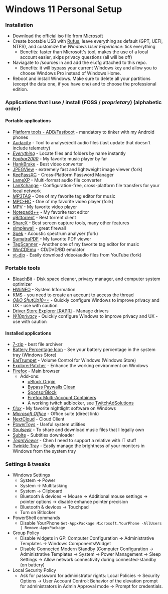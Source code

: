 # Windows 11 Personal Setup

### Installation
- Download the official iso file from [Microsoft](https://www.microsoft.com/software-download/windows11)
- Create bootable USB with [Rufus](https://rufus.ie/en/), leave everything as default (GPT, UEFI, NTFS), and customize the *Windows User Experience*: tick everything
  - Benefits: faster than Microsoft's tool, makes the use of a local account easier, skips privacy questions (all will be off)
- Naviagate to /sources in and add the ei.cfg attached to this repo.
  - Benefits: it will bypass your current Windows key and allow you to choose Windows Pro instead of Windows Home.
- Reboot and install Windows. Make sure to delete all your partitions (except the data one, if you have one) and to choose the professional edition.

### Applications that I use / install (FOSS / *proprietary*) (alphabetic order)
#### Portable applications
- [Platform tools - ADB/Fastboot](https://developer.android.com/studio/releases/platform-tools) - mandatory to tinker with my Android phones
- [Audacity](https://github.com/audacity/audacity/releases/tag/Audacity-3.0.2) - Tool to analyse/edit audio files (last update that doesn't include telemetry)
- [*Everything*](https://www.voidtools.com/) - Locate files and folders by name instantly
- [*Foobar2000*](https://www.foobar2000.org/download) - My favorite music player by far
- [HankBrake](https://handbrake.fr/) - Best video converter
- [JPEGView](https://github.com/sylikc/jpegview) - extremely fast and lightweight image viewer (fork)
- [KeePassXC](https://keepassxc.org/download/#windows) - Cross-Platform Password Manager
- [LameXP](https://lamexp.sourceforge.net/page_3.php) - Multi-format audio file converter
- [LanXchange](https://github.com/tfg13/LanXchange) - Configuration-free, cross-platform file transfers for your local network 
- [*MP3TAG*](https://www.mp3tag.de/en/download.html) - One of my favorite tag editor for music
- [MPC-HC](https://github.com/clsid2/mpc-hc) - One of my favorite video player (fork)
- [MPV](https://sourceforge.net/projects/mpv-player-windows/files/64bit-v3/) - My favorite video player
- [Notepadd++](https://notepad-plus-plus.org/downloads/) - My favorite text editor
- [qBittorrent](https://www.qbittorrent.org/download.php) - Best torrent client
- [ShareX](https://getsharex.com/downloads/) - Best screen capture tools, many other features
- [simplewall](https://github.com/henrypp/simplewall/) - great firewall
- [Spek](https://github.com/MikeWang000000/spek-X/) - Acoustic spectrum analyser (fork)
- [SumatraPDF](https://www.sumatrapdfreader.org/download-free-pdf-viewer) - My favorite PDF viewer
- [TagScanner](https://www.xdlab.ru/en/) - Another one of my favorite tag editor for music
- [WinCDEmu](https://github.com/sysprogs/WinCDEmu) - CD/DVD/BD emulator
- [yt-dlp](https://github.com/yt-dlp/yt-dlp) - Easily download video/audio files from YouTube (fork)

### Portable tools
- [BleachBit](https://www.bleachbit.org/download/windows) - Disk space cleaner, privacy manager, and computer system optimizer
- [HWiNFO](https://www.hwinfo.com/download/) - System Information
- [KMS](https://forums.mydigitallife.net/threads/kms_vl_all-smart-activation-script.79535/) - you need to create an account to access the thread
- [*O&O ShutUp10++*](https://www.oo-software.com/en/shutup10) - Quickly configure Windows to improve privacy and UX - use with caution
- [Driver Store Explorer [RAPR]](https://github.com/lostindark/DriverStoreExplorer) - Manage drivers
- [*W10privacy*](https://www.w10privacy.de/deutsch-start/download/) - Quickly configure Windows to improve privacy and UX - use with caution

#### Installed applications
- [7-zip](https://www.7-zip.org/download.html) - best file archiver
- [Battery Percentage Icon](https://github.com/soleon/Percentage) - See your battery percentage in the system tray (Windows Store)
- [EarTrumpet](https://github.com/File-New-Project/EarTrumpet) - Volume Control for Windows (Windows Store) 
- [ExplorerPatcher](https://github.com/valinet/ExplorerPatcher) - Enhance the working environment on Windows
- [Firefox](https://www.mozilla.org/fr/firefox/all/#product-desktop-release) - Main browser
  - Add-ons: 
    - [uBlock Origin](https://addons.mozilla.org/en-US/firefox/addon/ublock-origin/)
    - [Bypass Paywalls Clean](https://addons.mozilla.org/en-US/firefox/addon/bypass-paywalls-clean/)
    - [SponsorBlock](https://addons.mozilla.org/en-US/firefox/addon/sponsorblock/)
    - [Firefox Multi-Account Containers](https://addons.mozilla.org/en-US/firefox/addon/multi-account-containers/)
    - A working twitch adblocker, see [TwitchAdSolutions](https://github.com/pixeltris/TwitchAdSolutions)
- [*f.lux*](https://justgetflux.com/) - My favorite nightlight software on Windows
- [*Microsoft Office*](https://www.heidoc.net/joomla/technology-science/microsoft/16-office-2021-direct-download-links) - Office suite (direct link)
- [NextCloud](https://nextcloud.com/install/) - Cloud Client
- [PowerToys](https://github.com/microsoft/PowerToys) - Useful system utilities
- [*Soulseek*](https://www.slsknet.org/news/node/1) - To share and download music files that I legally own
- [Sublte](https://github.com/tvdburgt/subtle) - Subtitles downloader
- [*TeamViewer*](https://www.teamviewer.com) - Chen I need to support a relative with IT stuff
- [Twinkle Tray](https://github.com/xanderfrangos/twinkle-tray) - Easily manage the brightness of your monitors in Windows from the system tray 

### Settings & tweaks
- Windows Settings
  - System → Power
  - System → Multitasking
  - System → Clipboard
  - Bluetooth & devices → Mouse → Additional mouse settings → pointer options → disable enhance pointer precision
  - Bluetooth & devices → Touchpad
  - Turn on Bitlocker
- PowerShell commands
  - Disable YourPhone `Get-AppxPackage Microsoft.YourPhone -AllUsers | Remove-AppxPackage`
- Group Policy
  -  Disable widgets in GP: Computer Configuration → Administrative Templates → Windows Components\Widget
  -  Disable Connected Modern Standby (Computer Configuration → Administrative Templates → System → Power Management → Sleep Settings → Allow network connectivity during connected-standby (on battery)
- Local Security Policy 
  - Ask for password for administrator rights: Local Policies → Security Options → User Account Control: Behavior of the elevation prompt for administrators in Admin Approval mode → Prompt for credentials. 
